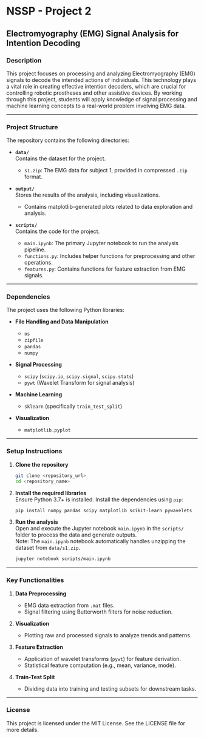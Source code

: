 # NSSP - Project 2

## Electromyography (EMG) Signal Analysis for Intention Decoding

### Description

This project focuses on processing and analyzing Electromyography (EMG) signals to decode the intended actions of individuals. This technology plays a vital role in creating effective intention decoders, which are crucial for controlling robotic prostheses and other assistive devices. By working through this project, students will apply knowledge of signal processing and machine learning concepts to a real-world problem involving EMG data.

---

### Project Structure

The repository contains the following directories:

- **`data/`**  
  Contains the dataset for the project.  
  - `s1.zip`: The EMG data for subject 1, provided in compressed `.zip` format.

- **`output/`**  
  Stores the results of the analysis, including visualizations.  
  - Contains matplotlib-generated plots related to data exploration and analysis.

- **`scripts/`**  
  Contains the code for the project.  
  - `main.ipynb`: The primary Jupyter notebook to run the analysis pipeline.  
  - `functions.py`: Includes helper functions for preprocessing and other operations.  
  - `features.py`: Contains functions for feature extraction from EMG signals.

---

### Dependencies

The project uses the following Python libraries:

- **File Handling and Data Manipulation**  
  - `os`  
  - `zipfile`  
  - `pandas`  
  - `numpy`  

- **Signal Processing**  
  - `scipy` (`scipy.io`, `scipy.signal`, `scipy.stats`)  
  - `pywt` (Wavelet Transform for signal analysis)  

- **Machine Learning**  
  - `sklearn` (specifically `train_test_split`)  

- **Visualization**  
  - `matplotlib.pyplot`  

---

### Setup Instructions

1. **Clone the repository**  
   ```bash
   git clone <repository_url>
   cd <repository_name>
   ```

2. **Install the required libraries**  
   Ensure Python 3.7+ is installed. Install the dependencies using `pip`:
   ```bash
   pip install numpy pandas scipy matplotlib scikit-learn pywavelets
   ```

3. **Run the analysis**  
   Open and execute the Jupyter notebook `main.ipynb` in the `scripts/` folder to process the data and generate outputs.  
   Note: The `main.ipynb` notebook automatically handles unzipping the dataset from `data/s1.zip`.

   ```bash
   jupyter notebook scripts/main.ipynb
   ```

---

### Key Functionalities

1. **Data Preprocessing**  
   - EMG data extraction from `.mat` files.  
   - Signal filtering using Butterworth filters for noise reduction.

2. **Visualization**  
   - Plotting raw and processed signals to analyze trends and patterns. 

3. **Feature Extraction**  
   - Application of wavelet transforms (`pywt`) for feature derivation.  
   - Statistical feature computation (e.g., mean, variance, mode).

4. **Train-Test Split**  
   - Dividing data into training and testing subsets for downstream tasks.

---

### License

This project is licensed under the MIT License. See the LICENSE file for more details.  